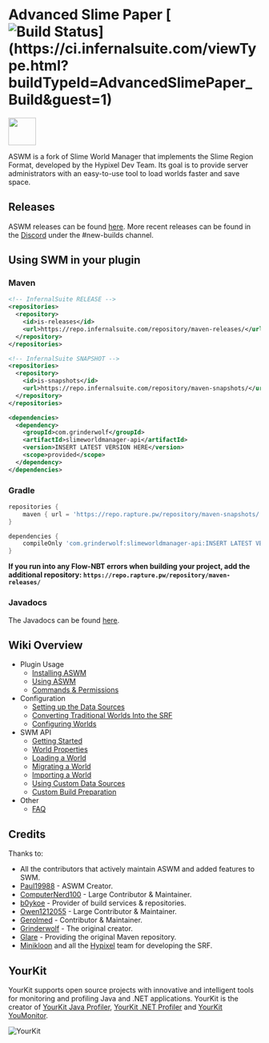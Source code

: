 # Advanced Slime Paper [![Build Status](https://ci.infernalsuite.com/app/rest/builds/buildType:(id:AdvancedSlimePaper_Build)/statusIcon)](https://ci.infernalsuite.com/viewType.html?buildTypeId=AdvancedSlimePaper_Build&guest=1)

[<img src="https://discordapp.com/assets/e4923594e694a21542a489471ecffa50.svg" alt="" height="55" />](https://discord.gg/YevvsMa)

ASWM is a fork of Slime World Manager that implements the Slime Region Format, developed by the Hypixel Dev Team. 
Its goal is to provide server administrators with an easy-to-use tool to load worlds faster and save space.

## Releases

ASWM releases can be found [here](https://github.com/Paul19988/Advanced-Slime-World-Manager/releases). More recent
releases can be found in the [Discord](https://discord.gg/YevvsMa) under the #new-builds channel.

## Using SWM in your plugin

### Maven
```xml
<!-- InfernalSuite RELEASE -->
<repositories>
  <repository>
    <id>is-releases</id>
    <url>https://repo.infernalsuite.com/repository/maven-releases/</url>
  </repository>
</repositories>

<!-- InfernalSuite SNAPSHOT -->
<repositories>
  <repository>
    <id>is-snapshots</id>
    <url>https://repo.infernalsuite.com/repository/maven-snapshots/</url>
  </repository>
</repositories>
```

```xml
<dependencies>
  <dependency>
    <groupId>com.grinderwolf</groupId>
    <artifactId>slimeworldmanager-api</artifactId>
    <version>INSERT LATEST VERSION HERE</version>
    <scope>provided</scope>
  </dependency>
</dependencies>
```

### Gradle
```groovy
repositories {
    maven { url = 'https://repo.rapture.pw/repository/maven-snapshots/' }
}

dependencies {
    compileOnly 'com.grinderwolf:slimeworldmanager-api:INSERT LATEST VERSION HERE'
}
```

**If you run into any Flow-NBT errors when building your project, add the additional repository: `https://repo.rapture.pw/repository/maven-releases/`**

### Javadocs

The Javadocs can be found [here](https://grinderwolf.github.io/Slime-World-Manager/apidocs/).

## Wiki Overview
 * Plugin Usage
    * [Installing ASWM](.docs/usage/install.md)
    * [Using ASWM](.docs/usage/using.md)
    * [Commands & Permissions](.docs/usage/commands-and-permissions.md)
 * Configuration
    * [Setting up the Data Sources](.docs/config/setup-data-sources.md)
    * [Converting Traditional Worlds Into the SRF](.docs/config/convert-world-to-srf.md)
    * [Configuring Worlds](.docs/config/configure-world.md)
 * SWM API
    * [Getting Started](.docs/api/setup-dev.md)
    * [World Properties](.docs/api/properties.md)
    * [Loading a World](.docs/api/load-world.md)
    * [Migrating a World](.docs/api/migrate-world.md)
    * [Importing a World](.docs/api/import-world.md)
    * [Using Custom Data Sources](.docs/api/use-data-source.md)
    * [Custom Build Preparation](.docs/api/custom-build-preparation.md)
 * Other
   * [FAQ](.docs/other/faq.md)

## Credits

Thanks to:
 * All the contributors that actively maintain ASWM and added features to SWM.
 * [Paul19988](https://github.com/Paul19988) - ASWM Creator.
 * [ComputerNerd100](https://github.com/ComputerNerd100) - Large Contributor & Maintainer.
 * [b0ykoe](https://github.com/b0ykoe) - Provider of build services & repositories.
 * [Owen1212055](https://github.com/Owen1212055) - Large Contributor & Maintainer.
 * [Gerolmed](https://github.com/Gerolmed) - Contributor & Maintainer.
 * [Grinderwolf](https://github.com/Grinderwolf) - The original creator.
 * [Glare](https://glaremasters.me) - Providing the original Maven repository.
 * [Minikloon](https://twitter.com/Minikloon) and all the [Hypixel](https://twitter.com/HypixelNetwork) team for developing the SRF.
 
## YourKit

YourKit supports open source projects with innovative and intelligent tools for monitoring and profiling Java and .NET applications. YourKit is the creator of [YourKit Java Profiler](https://www.yourkit.com/java/profiler/), [YourKit .NET Profiler](https://www.yourkit.com/.net/profiler/) and [YourKit YouMonitor](https://www.yourkit.com/youmonitor/).

![YourKit](https://www.yourkit.com/images/yklogo.png)
